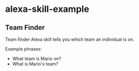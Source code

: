 # alexa-skill-example

## Team Finder
Team finder Alexa skill tells you which team an individual is on.

Example phrases:
- What team is Mario on?
- What is Mario's team?

